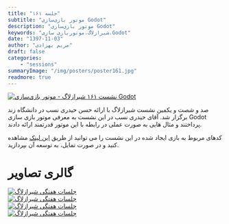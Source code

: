 ```yaml
---
title: "جلسه ۱۶۱"
subtitle: "موتور بازی‌سازی Godot"
description: "موتور بازی‌سازی Godot"
keywords: "شیرازلاگ،موتوربازی سازی،Godot"
date: "1397-11-03"
author: "مریم بهزادی"
draft: false
categories:
    - "sessions"
summaryImage: "/img/posters/poster161.jpg"
readmore: true
---
```

[![نشست ۱۶۱ شیرازلاگ - موتور بازی‌سازی Godot](/img/posters/poster161.jpg)](/img/posters/poster161.jpg)

صد و شصت و یکمین نشست شیرازلاگ با ارائه حسن حیدری نسب در دانشگاه زند برگزار شد. آقای حیدری نسب در این نشست به معرفی موتور بازی سازی Godot پرداختند و مثال هایی به صورت عملی در رابطه با این موتور قدرتمند ارائه دادند. 

کدهای مربوط به بازی ایجاد شده در این نشست را می توانید از طریق
  [این لینک](https://github.com/HassanHeydariNasab/lug)
  مشاهده کنید و در صورت تمایل، به توسعه آن بپردازید.
 
 <div class="row">
    <div class="col-lg-12">
        <h1 class="page-header">گالری تصاویر</h1>  
  <div class="col-lg-4 col-md-4 col-xs-6 thumb">
            <a class="thumbnail" href="#" data-image-id="" data-toggle="modal" data-title="نشست هفتگی شیرازلاگ با حضور جمعی از دوستان" data-caption="" data-image="/img/IMG_20190406_080323.jpg" data-target="#image-gallery">
                <img class="img-responsive" src="/img/IMG_20190406_080323.jpg"
                alt="جلسات هفتگی شیرازلاگ">
            </a>
        </div>
 <div class="col-lg-4 col-md-4 col-xs-6 thumb">
            <a class="thumbnail" href="#" data-image-id="" data-toggle="modal" data-title="نشست هفتگی شیرازلاگ با حضور جمعی از دوستان" data-caption="" data-image="/img/IMG_20190406_080328.jpg" data-target="#image-gallery">
                <img class="img-responsive" src="/img/IMG_20190406_080328.jpg"
                alt="جلسات هفتگی شیرازلاگ">
            </a>
        </div>
 <div class="col-lg-4 col-md-4 col-xs-6 thumb">
            <a class="thumbnail" href="#" data-image-id="" data-toggle="modal" data-title="نشست هفتگی شیرازلاگ با حضور جمعی از دوستان" data-caption="" data-image="/img/IMG_20190406_080357.jpg" data-target="#image-gallery">
                <img class="img-responsive" src="/img/IMG_20190406_080357.jpg"
                alt="جلسات هفتگی شیرازلاگ">
            </a>
        </div> 
        <div class="col-lg-4 col-md-4 col-xs-6 thumb">
            <a class="thumbnail" href="#" data-image-id="" data-toggle="modal" data-title="نشست هفتگی شیرازلاگ با حضور جمعی از دوستان" data-caption="" data-image="/img/IMG_20190406_080321.jpg" data-target="#image-gallery">
                <img class="img-responsive" src="/img/IMG_20190406_080321.jpg"
                alt="جلسات هفتگی شیرازلاگ">
            </a>
        </div>